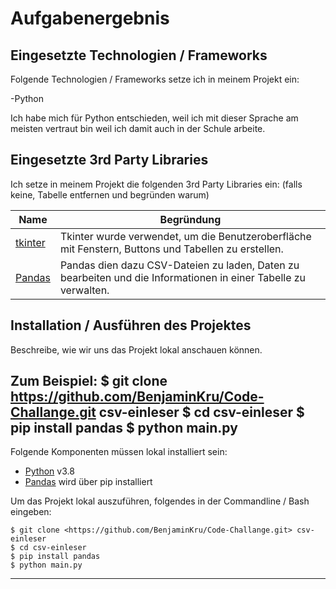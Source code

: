 # Aufgabenergebnis

## Eingesetzte Technologien / Frameworks

Folgende Technologien / Frameworks setze ich in meinem Projekt ein:

-Python

Ich habe mich für Python entschieden, weil ich mit dieser Sprache am meisten vertraut bin weil ich damit auch in der Schule arbeite.

## Eingesetzte 3rd Party Libraries

Ich setze in meinem Projekt die folgenden 3rd Party Libraries ein: (falls keine, Tabelle entfernen und begründen warum)

Name | Begründung
--- | ---
[tkinter](https://docs.python.org/3/library/tkinter.html) | Tkinter wurde verwendet, um die Benutzeroberfläche mit Fenstern, Buttons und Tabellen zu erstellen.
[Pandas](https://pandas.pydata.org/ )| Pandas dien dazu CSV-Dateien zu laden, Daten zu bearbeiten und die Informationen in einer Tabelle zu verwalten.

## Installation / Ausführen des Projektes

Beschreibe, wie wir uns das Projekt lokal anschauen können.

Zum Beispiel:
$ git clone https://github.com/BenjaminKru/Code-Challange.git csv-einleser
$ cd csv-einleser
$ pip install pandas
$ python main.py
---

Folgende Komponenten müssen lokal installiert sein:

- [Python](https://www.python.org/) v3.8
- [Pandas](https://pandas.pydata.org/) wird über pip installiert

Um das Projekt lokal auszuführen, folgendes in der Commandline / Bash eingeben:

```console
$ git clone <https://github.com/BenjaminKru/Code-Challange.git> csv-einleser
$ cd csv-einleser
$ pip install pandas
$ python main.py
```
---
